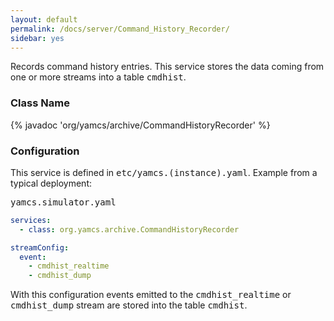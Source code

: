```yaml
---
layout: default
permalink: /docs/server/Command_History_Recorder/
sidebar: yes
---
```


Records command history entries. This service stores the data coming from one or more streams into a table <tt>cmdhist</tt>.

### Class Name
{% javadoc 'org/yamcs/archive/CommandHistoryRecorder' %}

### Configuration

This service is defined in <tt>etc/yamcs.(instance).yaml</tt>. Example from a typical deployment:

<pre class="r header">yamcs.simulator.yaml</pre>
```yaml
services:
  - class: org.yamcs.archive.CommandHistoryRecorder

streamConfig:
  event:
    - cmdhist_realtime
    - cmdhist_dump
```

With this configuration events emitted to the <tt>cmdhist_realtime</tt> or <tt>cmdhist_dump</tt> stream are stored into the table <tt>cmdhist</tt>.
